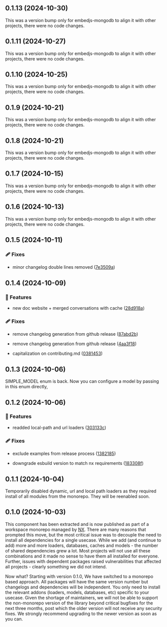 ## 0.1.13 (2024-10-30)

This was a version bump only for embedjs-mongodb to align it with other projects, there were no code changes.

## 0.1.11 (2024-10-27)

This was a version bump only for embedjs-mongodb to align it with other projects, there were no code changes.

## 0.1.10 (2024-10-25)

This was a version bump only for embedjs-mongodb to align it with other projects, there were no code changes.

## 0.1.9 (2024-10-21)

This was a version bump only for embedjs-mongodb to align it with other projects, there were no code changes.

## 0.1.8 (2024-10-21)

This was a version bump only for embedjs-mongodb to align it with other projects, there were no code changes.

## 0.1.7 (2024-10-15)

This was a version bump only for embedjs-mongodb to align it with other projects, there were no code changes.

## 0.1.6 (2024-10-13)

This was a version bump only for embedjs-mongodb to align it with other projects, there were no code changes.

## 0.1.5 (2024-10-11)

### 🩹 Fixes

-   minor changelog double lines removed ([7e3509a](https://github.com/llm-tools/embedJs/commit/7e3509a))

## 0.1.4 (2024-10-09)

### 🚀 Features

-   new doc website + merged conversations with cache ([28d918a](https://github.com/llm-tools/embedJs/commit/28d918a))

### 🩹 Fixes

-   remove changelog generation from github release ([87abd2b](https://github.com/llm-tools/embedJs/commit/87abd2b))

-   remove changelog generation from github release ([4aa3f18](https://github.com/llm-tools/embedJs/commit/4aa3f18))

-   capitalization on contributing.md ([0381453](https://github.com/llm-tools/embedJs/commit/0381453))

## 0.1.3 (2024-10-06)

SIMPLE_MODEL enum is back. Now you can configure a model by passing in this enum directly,

## 0.1.2 (2024-10-06)

### 🚀 Features

-   readded local-path and url loaders ([303133c](https://github.com/llm-tools/embedJs/commit/303133c))

### 🩹 Fixes

-   exclude examples from release process ([1382185](https://github.com/llm-tools/embedJs/commit/1382185))

-   downgrade esbuild version to match nx requirements ([183308f](https://github.com/llm-tools/embedJs/commit/183308f))

## 0.1.1 (2024-10-04)

Temporarily disabled dynamic, url and local path loaders as they required install of all modules from the monorepo. They will be reenabled soon.

## 0.1.0 (2024-10-03)

This component has been extracted and is now published as part of a workspace monorepo managed by [NX](https://nx.dev/). There are many reasons that prompted this move, but the most critical issue was to decouple the need to install all dependencies for a single usecase. While we add (and continue to add) more and more loaders, databases, caches and models - the number of shared dependencies grew a lot. Most projects will not use all these combinations and it made no sense to have them all installed for everyone. Further, issues with dependent packages raised vulnerabilities that affected all projects - clearly something we did not intend.

Now what? Starting with version 0.1.0, We have switched to a monorepo based approach. All packages will have the same version number but changelogs and dependencies will be independent. You only need to install the relevant addons (loaders, models, databases, etc) specific to your usecase. Given the shortage of maintainers, we will not be able to support the non-monorepo version of the library beyond critical bugfixes for the next three months, post which the older version will not receive any security fixes. We strongly recommend upgrading to the newer version as soon as you can.
